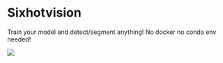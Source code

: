 
# Sixhotvision
Train your model and detect/segment anything!
No docker no conda env needed!

![](https://github.com/yevgeniyclaudio/Sixhotvision/blob/main/insta11.gif)
